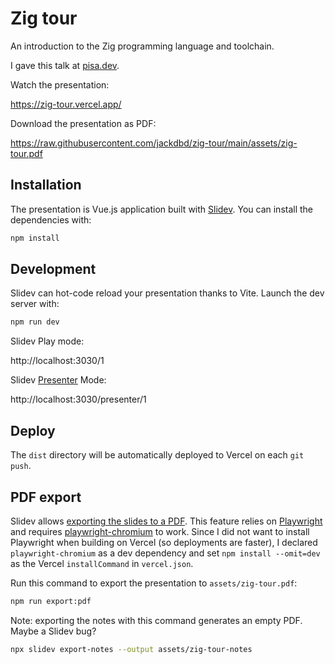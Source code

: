 # Zig tour

An introduction to the Zig programming language and toolchain.

I gave this talk at [pisa.dev](https://pisa.dev/).

Watch the presentation:

https://zig-tour.vercel.app/

Download the presentation as PDF:

https://raw.githubusercontent.com/jackdbd/zig-tour/main/assets/zig-tour.pdf

## Installation

The presentation is  Vue.js application built with [Slidev](https://sli.dev/). You can install the dependencies with:

```sh
npm install
```

## Development

Slidev can hot-code reload your presentation thanks to Vite. Launch the dev server with:

```sh
npm run dev
```

Slidev Play mode:

http://localhost:3030/1

Slidev [Presenter](https://sli.dev/guide/presenter-mode.html) Mode:

http://localhost:3030/presenter/1

## Deploy

The `dist` directory will be automatically deployed to Vercel on each `git push`.

## PDF export

Slidev allows [exporting the slides to a PDF](https://sli.dev/guide/exporting.html#pdf). This feature relies on [Playwright](https://playwright.dev/) and requires [playwright-chromium](https://www.npmjs.com/package/playwright-chromium) to work. Since I did not want to install Playwright when building on Vercel (so deployments are faster), I declared `playwright-chromium` as a dev dependency and set `npm install --omit=dev` as the Vercel `installCommand` in `vercel.json`.

Run this command to export the presentation to `assets/zig-tour.pdf`:

```sh
npm run export:pdf
```

Note: exporting the notes with this command generates an empty PDF. Maybe a Slidev bug?

```sh
npx slidev export-notes --output assets/zig-tour-notes
```

